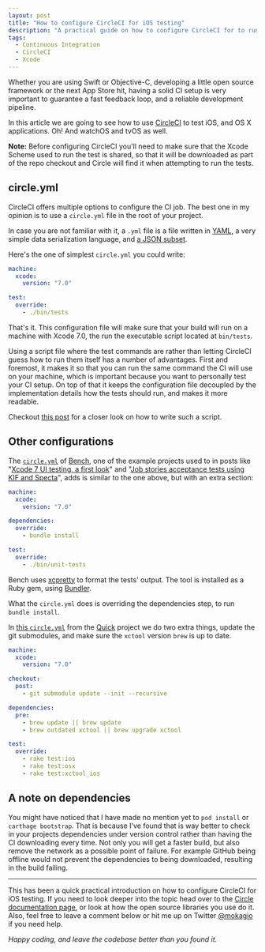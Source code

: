 ```yaml
---
layout: post
title: "How to configure CircleCI for iOS testing"
description: "A practical guide on how to configure CircleCI for to run iOS, and OS X, tests."
tags:
  - Continuous Integration
  - CircleCI
  - Xcode
---
```


Whether you are using Swift or Objective-C, developing a little open source framework or the next App Store hit, having a solid CI setup is very important to guarantee a fast feedback loop, and a reliable development pipeline.

In this article we are going to see how to use [CircleCI](https://circleci.com/) to test iOS, and OS X applications. Oh! And watchOS and tvOS as well.

**Note:** Before configuring CircleCI you'll need to make sure that the Xcode Scheme used to run the test is shared, so that it will be downloaded as part of the repo checkout and Circle will find it when attempting to run the tests.

## circle.yml

CircleCI offers multiple options to configure the CI job. The best one in my opinion is to use a `circle.yml` file in the root of your project.

In case you are not familiar with it, a `.yml` file is a file written in [YAML](http://yaml.org/), a very simple data serialization language, and [a JSON subset](http://yaml.org/spec/1.2/spec.html#id2759572).

Here's the one of simplest `circle.yml` you could write:

```yml
machine:
  xcode:
    version: "7.0"

test:
  override:
    - ./bin/tests
```

That's it. This configuration file will make sure that your build will run on a machine with Xcode 7.0, the run the executable script located at `bin/tests`.

Using a script file where the test commands are rather than letting CircleCI guess how to run them itself has a number of advantages. First and foremost, it makes it so that you can run the same command the CI will use on your machine, which is important because you want to personally test your CI setup. On top of that it keeps the configuration file decoupled by the implementation details how the tests should run, and makes it more readable.

Checkout [this post](https://mokacoding.com/blog/running-tests-from-the-terminal/) for a closer look on how to write such a script.

## Other configurations

The [`circle.yml`](https://github.com/mokacoding/Bench/blob/master/circle.yml) of [Bench](https://github.com/mokacoding/Bench), one of the example projects used to in posts like "[Xcode 7 UI testing, a first look](https://mokacoding.com/blog/xcode-7-ui-testing/)" and "[Job stories acceptance tests using KIF and Specta](https://mokacoding.com/blog/job-stories-acceptance-tests-with-kif-and-specta/)", adds is similar to the one above, but with an extra section:

```yml
machine:
  xcode:
    version: "7.0"

dependencies:
  override:
    - bundle install

test:
  override:
    - ./bin/unit-tests
```

Bench uses [xcpretty](https://github.com/supermarin/xcpretty) to format the tests' output. The tool is installed as a Ruby gem, using [Bundler](http://bundler.io/).

What the `circle.yml` does is overriding the dependencies step, to run `bundle install`.

In [this `circle.yml`](https://github.com/mokagio/Quick/blob/mokagio/test-xctool/circle.yml) from the [Quick](https://github.com/Quick/Quic) project we do two extra things, update the git submodules, and make sure the `xctool` version `brew` is up to date.

```yml
machine:
  xcode:
    version: "7.0"

checkout:
  post:
    - git submodule update --init --recursive

dependencies:
  pre:
    - brew update || brew update
    - brew outdated xctool || brew upgrade xctool

test:
  override:
    - rake test:ios
    - rake test:osx
    - rake test:xctool_ios
```

## A note on dependencies

You might have noticed that I have made no mention yet to `pod install` or `carthage bootstrap`. That is because I've found that is way better to check in your projects dependencies under version control rather than having the CI downloading every time. Not only you will get a faster build, but also remove the network as a possible point of failure. For example GitHub being offline would not prevent the dependencies to being downloaded, resulting in the build failing.

---

This has been a quick practical introduction on how to configure CircleCI for iOS testing. If you need to look deeper into the topic head over to the [Circle documentation page](https://circleci.com/docs/), or look at how the open source libraries you use do it. Also, feel free to leave a comment below or hit me up on Twitter [@mokagio](http://twitter.com/mokagio) if you need help.

_Happy coding, and leave the codebase better than you found it._

